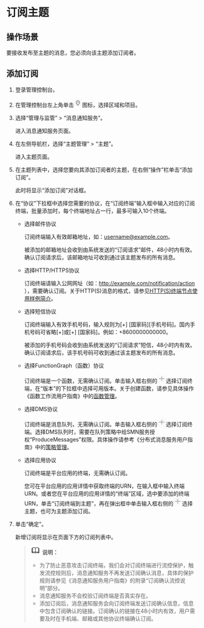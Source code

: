 # 订阅主题<a name="zh-cn_topic_0043961402"></a>

## 操作场景<a name="section32629212144827"></a>

要接收发布至主题的消息，您必须向该主题添加订阅者。

## 添加订阅<a name="section66233919201117"></a>

1.  登录管理控制台。
2.  在管理控制台左上角单击![](figures/icon-region.png)图标，选择区域和项目。
3.  选择“管理与监管” \> “消息通知服务”。

    进入消息通知服务页面。

4.  在左侧导航栏，选择“主题管理” \> “主题”。

    进入主题页面。

5.  在主题列表中，选择您要向其添加订阅者的主题，在右侧“操作”栏单击“添加订阅”。

    此时将显示“添加订阅”对话框。

6.  在“协议”下拉框中选择您需要的协议，在“订阅终端”输入框中输入对应的订阅终端，批量添加时，每个终端地址占一行，最多可输入10个终端。
    -   选择邮件协议

        订阅终端输入有效邮箱地址，如：username@example.com。

        被添加的邮箱地址会收到由系统发送的“订阅请求”邮件，48小时内有效。确认订阅请求后，该邮箱地址可收到通过该主题发布的所有消息。

    -   选择HTTP/HTTPS协议

        订阅终端请输入公网网址（如：http://example.com/notification/action ），需要确认订阅。关于HTTP\(S\)消息的格式，请参见[HTTP\(S\)终端节点使用样例简介](HTTP(S)终端节点使用样例简介.md)。

    -   选择短信协议

        订阅终端输入有效手机号码，输入规则为\[+\] \[国家码\]\[手机号码\]。国内手机号码可省略\[+\]或\[+\] \[国家码\]。例如：+8600000000000。

        被添加的手机号码会收到由系统发送的“订阅请求”短信，48小时内有效。确认订阅请求后，该手机号码可收到通过该主题发布的所有消息。

    -   选择FunctionGraph（函数）协议

        订阅终端是一个函数，无需确认订阅。单击输入框右侧的![](figures/icon-plus.png)选择订阅终端，在“版本”的下拉框中选择可用版本。关于创建函数，请参见具体操作《函数工作流用户指南》中的[函数管理](https://support.huaweicloud.com/usermanual-functiongraph/functiongraph_01_0320.html)。

    -   选择DMS协议

        订阅终端是消息队列，无需确认订阅。单击输入框右侧的![](figures/icon-plus.png)选择订阅终端。选择DMS队列时，需要在队列策略中给SMN服务授权“ProduceMessages”权限。具体操作请参考《分布式消息服务用户指南》中的[策略管理](https://support.huaweicloud.com/usermanual-dms/dms-ug-0312109.html)。

    -   选择应用协议

        订阅终端是平台应用的终端，无需确认订阅。

        您可在平台应用的应用详情中获取终端的URN，在输入框中输入终端URN。或者您在平台应用的应用详情的“终端”区域，选中要添加的终端URN，单击“订阅终端到主题”，再在弹出框中单击输入框右侧的![](figures/icon-plus.png)选择主题，也可为主题添加订阅。

7.  单击“确定”。

    新增订阅将显示在页面下方的订阅列表中。

    >![](public_sys-resources/icon-note.gif) **说明：** 
    >-   为了防止恶意攻击订阅终端，我们会对订阅终端进行流控保护，触发流控规则后，消息通知服务不再发送订阅确认消息，具体的保护规则请参见《消息通知服务用户指南》的附录“订阅确认流控说明”部分。
    >-   消息通知服务不会校验订阅终端是否真实存在。
    >-   添加订阅后，消息通知服务会向订阅终端发送订阅确认信息，信息中包含订阅确认的链接。订阅确认的链接在48小时内有效，用户需要及时在手机端、邮箱或其他协议终端确认订阅。


